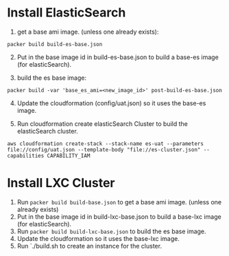 Install ElasticSearch
=====================

1. get a base ami image. (unless one already exists):

  `packer build build-es-base.json`

2. Put in the base image id in build-es-base.json to build a base-es image (for elasticSearch).

3. build the es base image:

  `packer build -var 'base_es_ami=<new_image_id>' post-build-es-base.json`

4. Update the cloudformation (config/uat.json) so it uses the base-es image.

5. Run cloudformation create elasticSearch Cluster to build the elasticSearch cluster.

  `aws cloudformation create-stack --stack-name es-uat --parameters file://config/uat.json --template-body "file://es-cluster.json" --capabilities CAPABILITY_IAM`


Install LXC Cluster
===================

1. Run `packer build build-base.json` to get a base ami image. (unless one already exists)
2. Put in the base image id in build-lxc-base.json to build a base-lxc image (for elasticSearch).
3. Run `packer build build-lxc-base.json` to build the es base image.
4. Update the cloudformation so it uses the base-lxc image.
5. Run `./build.sh <ami-id> to create an instance for the cluster.

